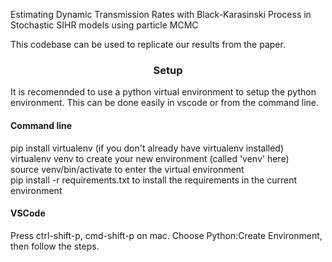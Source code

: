 Estimating Dynamic Transmission Rates with Black-Karasinski Process in Stochastic SIHR models using particle MCMC

This codebase can be used to replicate our results from the paper. 

### <center> Setup </center> 

It is recomennded to use a python virtual environment to setup the python environment. This can be done easily in vscode or from the command line.

#### Command line

pip install virtualenv (if you don't already have virtualenv installed) <br>
virtualenv venv to create your new environment (called 'venv' here) <br>
source venv/bin/activate to enter the virtual environment <br>
pip install -r requirements.txt to install the requirements in the current environment

#### VSCode
Press ctrl-shift-p, cmd-shift-p on mac. Choose Python:Create Environment, then follow the steps. 

